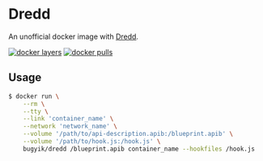 Dredd
===========
An unofficial docker image with [Dredd][link-dredd].

[![docker layers][img-docker-layers]][link-microbadger]
[![docker pulls][img-docker-pulls]][link-registry]

## Usage

```bash
$ docker run \
    --rm \
    --tty \
    --link 'container_name' \
    --network 'network_name' \
    --volume '/path/to/api-description.apib:/blueprint.apib' \
    --volume '/path/to/hook.js:/hook.js' \
    bugyik/dredd /blueprint.apib container_name --hookfiles /hook.js
```

[link-dredd]: https://github.com/apiaryio/dredd
[link-microbadger]: https://microbadger.com/images/bugyik/dredd
[link-registry]: https://hub.docker.com/r/bugyik/dredd

[img-docker-layers]: https://images.microbadger.com/badges/image/bugyik/dredd.svg
[img-docker-pulls]: https://img.shields.io/docker/pulls/bugyik/dredd.svg?style=flat-square
